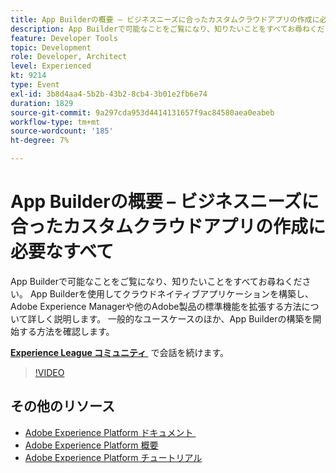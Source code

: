 ```yaml
---
title: App Builderの概要 – ビジネスニーズに合ったカスタムクラウドアプリの作成に必要なすべて
description: App Builderで可能なことをご覧になり、知りたいことをすべてお尋ねください。 App Builderを使用してクラウドネイティブアプリケーションを構築し、Adobe Experience Managerや他のAdobe製品の標準機能を拡張する方法について詳しく説明します。 一般的なユースケースのほか、App Builderの構築を開始する方法を確認します。
feature: Developer Tools
topic: Development
role: Developer, Architect
level: Experienced
kt: 9214
type: Event
exl-id: 3b8d4aa4-5b2b-43b2-8cb4-3b01e2fb6e74
duration: 1829
source-git-commit: 9a297cda953d4414131657f9ac84580aea0eabeb
workflow-type: tm+mt
source-wordcount: '185'
ht-degree: 7%

---
```


# App Builderの概要 – ビジネスニーズに合ったカスタムクラウドアプリの作成に必要なすべて

App Builderで可能なことをご覧になり、知りたいことをすべてお尋ねください。 App Builderを使用してクラウドネイティブアプリケーションを構築し、Adobe Experience Managerや他のAdobe製品の標準機能を拡張する方法について詳しく説明します。 一般的なユースケースのほか、App Builderの構築を開始する方法を確認します。

**[Experience League コミュニティ &#x200B;](https://adobe.ly/3AYeJlv)** で会話を続けます。

>[!VIDEO](https://video.tv.adobe.com/v/337767/?quality=12&learn=on&hidetitle=true)

## その他のリソース

- [Adobe Experience Platform ドキュメント &#x200B;](https://experienceleague.adobe.com/docs/experience-platform.html?lang=ja)
- [Adobe Experience Platform 概要](https://experienceleague.adobe.com/docs/experience-platform/landing/home.html?lang=ja)
- [Adobe Experience Platform チュートリアル](https://experienceleague.adobe.com/docs/platform-learn/tutorials/overview.html?lang=ja)
